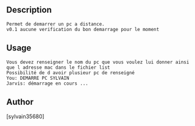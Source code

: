 <!---
IMPORTANT
=========
This README.md is displayed in the WebStore as well as within Jarvis app
Please do not change the structure of this file
Fill-in Description, Usage & Author sections
Make sure to rename the [en] folder into the language code your plugin is written in (ex: fr, es, de, it...)
For multi-language plugin:
- clone the language directory and translate commands/functions.sh
- optionally write the Description / Usage sections in several languages
-->
## Description
```
Permet de demarrer un pc a distance.
v0.1 aucune verification du bon demarrage pour le moment
```
## Usage
```
Vous devez renseigner le nom du pc que vous voulez lui donner ainsi que l adresse mac dans le fichier list
Possibilité de d avoir plusieur pc de renseigné
You: DEMARRE PC SYLVAIN
Jarvis: démarrage en cours ...
```

## Author
[sylvain35680]
